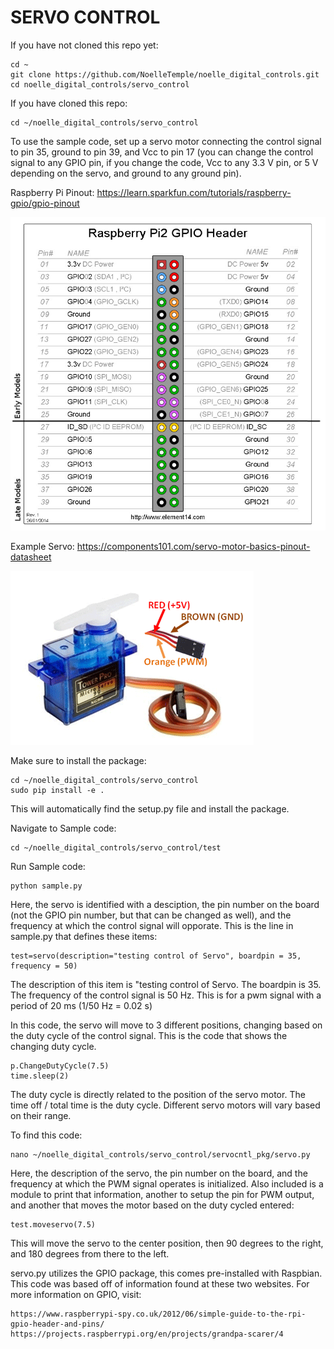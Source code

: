 # SERVO CONTROL

If you have not cloned this repo yet:
```
cd ~
git clone https://github.com/NoelleTemple/noelle_digital_controls.git
cd noelle_digital_controls/servo_control
```
If you have cloned this repo:
```
cd ~/noelle_digital_controls/servo_control
```

To use the sample code, set up a servo motor connecting the control signal to pin 35, ground to pin 39, and Vcc to pin 17 (you can change the control signal to any GPIO pin, if you change the code, Vcc to any 3.3 V pin, or 5 V depending on the servo, and ground to any ground pin).

Raspberry Pi Pinout:
https://learn.sparkfun.com/tutorials/raspberry-gpio/gpio-pinout

![Raspberry Pi Pinout](https://github.com/NoelleTemple/noelle_digital_controls/blob/master/picture/RPi_Pinout.jpg)


Example Servo:
https://components101.com/servo-motor-basics-pinout-datasheet

![Servo Pinout](https://github.com/NoelleTemple/noelle_digital_controls/blob/master/picture/ServoPinout.png)

Make sure to install the package:
```
cd ~/noelle_digital_controls/servo_control
sudo pip install -e .
```
This will automatically find the setup.py file and install the package.

Navigate to Sample code:
```
cd ~/noelle_digital_controls/servo_control/test
```
Run Sample code:
```
python sample.py
```
Here, the servo is identified with a desciption, the pin number on the board (not the GPIO pin number, but that can be changed as well), and the frequency at which the control signal will opporate.  This is the line in sample.py that defines these items:
```
test=servo(description="testing control of Servo", boardpin = 35, frequency = 50)
```
The description of this item is "testing control of Servo.
The boardpin is 35.
The frequency of the control signal is 50 Hz.  This is for a pwm signal with a period of 20 ms (1/50 Hz = 0.02 s)

In this code, the servo will move to 3 different positions, changing based on the duty cycle of the control signal.  This is the code that shows the changing duty cycle.
```
p.ChangeDutyCycle(7.5)
time.sleep(2)
```
The duty cycle is directly related to the position of the servo motor.  The time off / total time is the duty cycle.  Different servo motors will vary based on their range. 

To find this code:
```
nano ~/noelle_digital_controls/servo_control/servocntl_pkg/servo.py
```
Here, the description of the servo, the pin number on the board, and the frequency at which the PWM signal operates is initialized.  Also included is a module to print that information, another to setup the pin for PWM output, and another that moves the motor based on the duty cycled entered:

```
test.moveservo(7.5)
```
This will move the servo to the center position, then 90 degrees to the right, and 180 degrees from there to the left.


servo.py utilizes the GPIO package, this comes pre-installed with Raspbian.  
This code was based off of information found at these two websites.  For more information on GPIO, visit:
```
https://www.raspberrypi-spy.co.uk/2012/06/simple-guide-to-the-rpi-gpio-header-and-pins/
https://projects.raspberrypi.org/en/projects/grandpa-scarer/4
```
